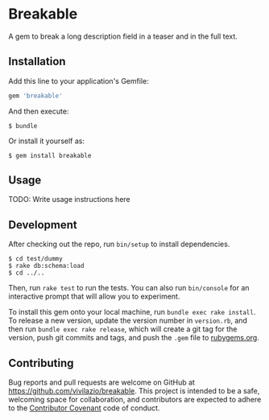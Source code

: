 # Breakable

A gem to break a long description field in a teaser and in the full text.

## Installation

Add this line to your application's Gemfile:

```ruby
gem 'breakable'
```

And then execute:

    $ bundle

Or install it yourself as:

    $ gem install breakable

## Usage

TODO: Write usage instructions here

## Development

After checking out the repo, run `bin/setup` to install dependencies.

    $ cd test/dummy
    $ rake db:schema:load
    $ cd ../..

Then, run `rake test` to run the tests. You can also run `bin/console` for an interactive prompt that will allow you to experiment.

To install this gem onto your local machine, run `bundle exec rake install`. To release a new version, update the version number in `version.rb`, and then run `bundle exec rake release`, which will create a git tag for the version, push git commits and tags, and push the `.gem` file to [rubygems.org](https://rubygems.org).

## Contributing

Bug reports and pull requests are welcome on GitHub at https://github.com/vivilazio/breakable. This project is intended to be a safe, welcoming space for collaboration, and contributors are expected to adhere to the [Contributor Covenant](http://contributor-covenant.org) code of conduct.
